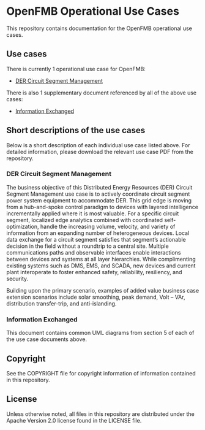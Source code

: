 # **OpenFMB Operational Use Cases**

This repository contains documentation for the OpenFMB operational use cases.

## Use cases

There is currently 1 operational use case for OpenFMB:

* [DER Circuit Segment Management][1]

There is also 1 supplementary document referenced by all of the above use cases:

* [Information Exchanged][2]

[1]: https://gitlab.com/openfmb/use-cases/ops/-/blob/v2.0.0/DERCircuitSegmentManagement.pdf
[2]: https://gitlab.com/openfmb/use-cases/ops/-/blob/v2.0.0/OpenFMBUseCasesInformationExchanged.pdf

## Short descriptions of the use cases

Below is a short description of each individual use case listed above. For detailed information, please download the relevant use case PDF from the repository.

### **DER Circuit Segment Management**

The business objective of this Distributed Energy Resources (DER) Circuit Segment Management use case is to actively coordinate circuit segment power system
equipment to accommodate DER. This grid edge is moving from a hub-and-spoke control paradigm to devices with layered intelligence
incrementally applied where it is most valuable. For a specific circuit segment, localized edge analytics combined with coordinated self-
optimization, handle the increasing volume, velocity, and variety of information from an expanding number of heterogeneous devices. Local
data exchange for a circuit segment satisfies that segment’s actionable decision in the field without a roundtrip to a central site. Multiple
communications paths and observable interfaces enable interactions between devices and systems at all layer hierarchies. While
complimenting existing systems such as DMS, EMS, and SCADA, new devices and current plant interoperate to foster enhanced safety,
reliability, resiliency, and security.

Building upon the primary scenario, examples of added value business case extension scenarios include solar smoothing, peak demand,
Volt – VAr, distribution transfer-trip, and anti-islanding.

### **Information Exchanged**

This document contains common UML diagrams from section 5 of each of the use case documents above.

## Copyright

See the COPYRIGHT file for copyright information of information contained in this repository.

## License

Unless otherwise noted, all files in this repository are distributed under the Apache Version 2.0 license found in the LICENSE file.
